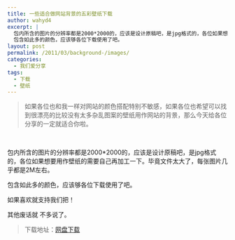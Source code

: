 ```yaml
---
title: 一些适合做网站背景的五彩壁纸下载
author: wahyd4
excerpt: |
  包内所含的图片的分辨率都是2000*2000的，应该是设计原稿吧，是jpg格式的，各位如果想要用作壁纸的需要自己再加工一下。毕竟文件太大了，每张图片几乎都是2M左右。
  包含如此多的颜色，应该够各位下载使用了吧。
layout: post
permalink: /2011/03/background-/images/
categories:
  - 我们爱分享
tags:
  - 下载
  - 壁纸
---
```

> 如果各位也和我一样对网站的颜色搭配特别不敏感，如果各位也希望可以找到很漂亮的比较没有太多杂乱图案的壁纸用作网站的背景，那么今天给各位分享的一定就适合你啦。

 

包内所含的图片的分辨率都是2000*2000的，应该是设计原稿吧，是jpg格式的，各位如果想要用作壁纸的需要自己再加工一下。毕竟文件太大了，每张图片几乎都是2M左右。

包含如此多的颜色，应该够各位下载使用了吧。

如果喜欢就支持我们把！

其他废话就 不多说了。

> 下载地址：<a href="http://u.115.com/file/t1e2944734" target="_blank">网盘下载</a>
